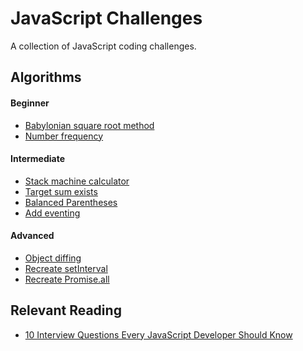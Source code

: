 JavaScript Challenges
=====================

A collection of JavaScript coding challenges.

Algorithms
----------

#### Beginner

- [Babylonian square root method](/babylonian-method/)
- [Number frequency](/number-frequency/)

#### Intermediate

- [Stack machine calculator](/stack-machine-calculator/)
- [Target sum exists](/target-sum-exists/)
- [Balanced Parentheses](/balanced-parens/)
- [Add eventing](/add-eventing/)

#### Advanced

- [Object diffing](/object-diff/)
- [Recreate setInterval](/recreate-setinterval/)
- [Recreate Promise.all](/recreate-promise-all/)

Relevant Reading
----------------

- [10 Interview Questions Every JavaScript Developer Should Know][JS Interview Questions Article]

[JS Interview Questions Article]: https://medium.com/javascript-scene/10-interview-questions-every-javascript-developer-should-know-6fa6bdf5ad95
